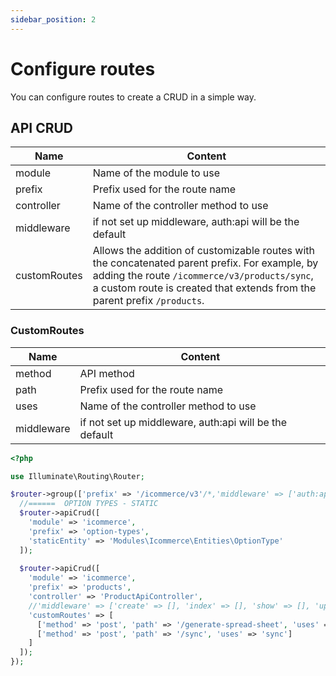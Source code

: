 ```yaml
---
sidebar_position: 2
---
```


# Configure routes

You can configure routes to create a CRUD in a simple way.

## API CRUD

| Name         | Content                                                                                                                                                                                                                    |
|--------------|----------------------------------------------------------------------------------------------------------------------------------------------------------------------------------------------------------------------------|
| module       | Name of the module to use                                                                                                                                                                                                  |
| prefix       | Prefix used for the route name                                                                                                                                                                                             |
| controller   | Name of the controller method to use                                                                                                                                                                                       |
| middleware   | if not set up middleware, auth:api will be the default                                                                                                                                                                     |
| customRoutes | Allows the addition of customizable routes with the concatenated parent prefix. For example, by adding the route `/icommerce/v3/products/sync`, a custom route is created that extends from the parent prefix `/products`. |

### CustomRoutes
| Name       | Content                                                |
|------------|--------------------------------------------------------|
| method     | API method                                             |
| path       | Prefix used for the route name                         |
| uses       | Name of the controller method to use                   |
| middleware | if not set up middleware, auth:api will be the default |


```php
<?php

use Illuminate\Routing\Router;

$router->group(['prefix' => '/icommerce/v3'/*,'middleware' => ['auth:api']*/], function (Router $router) {
  //======  OPTION TYPES - STATIC
  $router->apiCrud([
    'module' => 'icommerce',
    'prefix' => 'option-types',
    'staticEntity' => 'Modules\Icommerce\Entities\OptionType'
  ]);
  
  $router->apiCrud([
    'module' => 'icommerce',
    'prefix' => 'products',
    'controller' => 'ProductApiController',
    //'middleware' => ['create' => [], 'index' => [], 'show' => [], 'update' => [], 'delete' => [], 'restore' => []]
    'customRoutes' => [
      ['method' => 'post', 'path' => '/generate-spread-sheet', 'uses' => 'generateSpreadSheet', 'middleware' => []],
      ['method' => 'post', 'path' => '/sync', 'uses' => 'sync']
    ]
  ]);
});

```
